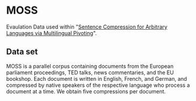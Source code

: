 # MOSS


Evaulation Data used within "[Sentence Compression for Arbitrary Languages via Multilingual Pivoting](http://aclweb.org/anthology/D18-1267)".



## Data set 
MOSS is a parallel corpus containing documents
from the European parliament proceedings,
TED talks, news commentaries, and the EU
bookshop. Each document is written in English,
French, and German, and compressed by native
speakers of the respective language who process
a document at a time. We obtain five compressions
per document.